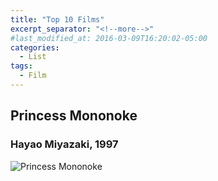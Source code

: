 ```yaml
---
title: "Top 10 Films"
excerpt_separator: "<!--more-->"
#last_modified_at: 2016-03-09T16:20:02-05:00
categories:
  - List
tags:
  - Film
---
```


## Princess Mononoke

### Hayao Miyazaki, 1997

![Princess Mononoke](https://image.tmdb.org/t/p/original/49eTYtwKusXvQ2cerLIeiQSr2s9.jpg)
